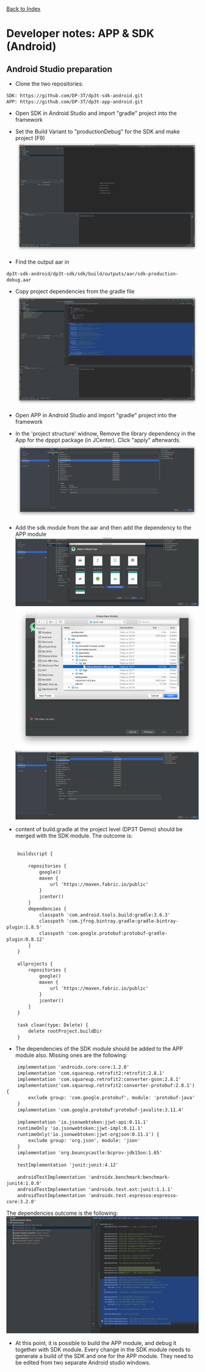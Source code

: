 [Back to Index](../README.md)

# Developer notes:  APP & SDK (Android)

## Android Studio preparation

- Clone the two repositories:
```
SDK: https://github.com/DP-3T/dp3t-sdk-android.git
APP: https://github.com/DP-3T/dp3t-app-android.git
```


- Open SDK in Android Studio and import "gradle" project into the framework

- Set the Build Variant to "productionDebug" for the SDK and make project (F9)
[![image](images/set-build-variant-sdk.png)](images/set-build-variant-sdk.png)


- Find the output aar in 

```
dp3t-sdk-android/dp3t-sdk/sdk/build/outputs/aar/sdk-production-debug.aar
```

- Copy project dependencies from the gradle file
[![image](images/copy-dependencies.png)](images/copy-dependencies.png)


- Open APP in Android Studio and import "gradle" project into the framework

- In the 'project structure' widnow, Remove the library dependency in the App for the dpppt package (in JCenter). Click "apply" afterwards.
[![image](images/remove-library-dependency.png)](images/remove-library-dependency.png)

- Add the sdk module from the aar and then add the dependency to the APP module
[![image](images/import-module-from-aar.png)](images/import-module-from-aar.png)
[![image](images/import-module-from-aar_2.png)](images/import-module-from-aar_2.png)
[![image](images/add-aar-dependency.png)](images/add-aar-dependency.png)

- content of build.gradle at the project level (DP3T Demo) should be merged with the SDK module. The outcome is:
```

	buildscript {
	
		repositories {
			google()
			maven {
				url 'https://maven.fabric.io/public'
			}
			jcenter()
		}
		dependencies {
			classpath 'com.android.tools.build:gradle:3.6.3'
			classpath 'com.jfrog.bintray.gradle:gradle-bintray-plugin:1.8.5'
			classpath 'com.google.protobuf:protobuf-gradle-plugin:0.8.12'
		}
	}
	
	allprojects {
		repositories {
			google()
			maven {
				url 'https://maven.fabric.io/public'
			}
			jcenter()
		}
	}
	
	task clean(type: Delete) {
		delete rootProject.buildDir
	}
```

- The dependencies of the SDK module should be added to the APP module also. Missing ones are the following:


```
	implementation 'androidx.core:core:1.2.0'
	implementation 'com.squareup.retrofit2:retrofit:2.8.1'
	implementation 'com.squareup.retrofit2:converter-gson:2.8.1'
	implementation('com.squareup.retrofit2:converter-protobuf:2.8.1') {
		exclude group: 'com.google.protobuf', module: 'protobuf-java'
	}
	implementation 'com.google.protobuf:protobuf-javalite:3.11.4'

	implementation 'io.jsonwebtoken:jjwt-api:0.11.1'
	runtimeOnly 'io.jsonwebtoken:jjwt-impl:0.11.1'
	runtimeOnly('io.jsonwebtoken:jjwt-orgjson:0.11.1') {
		exclude group: 'org.json', module: 'json'
	}
	implementation 'org.bouncycastle:bcprov-jdk15on:1.65'

	testImplementation 'junit:junit:4.12'

	androidTestImplementation 'androidx.benchmark:benchmark-junit4:1.0.0'
	androidTestImplementation 'androidx.test.ext:junit:1.1.1'
	androidTestImplementation 'androidx.test.espresso:espresso-core:3.2.0'
```

The dependencies outcome is the following:
    [![image](images/outcome-adding-dependencies.png)](images/outcome-adding-dependencies.png)


- At this point, it is possible to build the APP module, and debug it together with SDK module. Every change in the SDK module needs to generate a build of the SDK and one for the APP module. 
They need to be edited from two separate Android studio windows.

